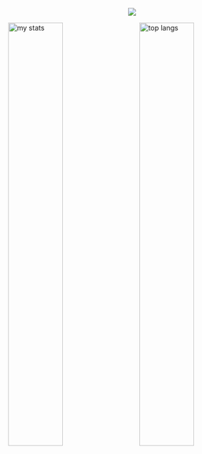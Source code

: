 <p align="center">
  <a href="https://skillicons.dev">
    <img src="https://skillicons.dev/icons?i=vscode,html,css,js,ts,react,redux,nodejs,figma,github,vite,aws,jest," />
  </a>
</p>
<img alt="my stats" align="left" width="47%" src="https://github-readme-stats.vercel.app/api?username=Pablosudev"/>
<img alt="top langs" align="right" width="47%" src="https://github-readme-stats.vercel.app/api/top-langs/?username=Pablosudev&layout=compact"/>
